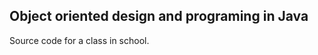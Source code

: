 Object oriented design and programing in Java
--------------------

Source code for a class in school.

